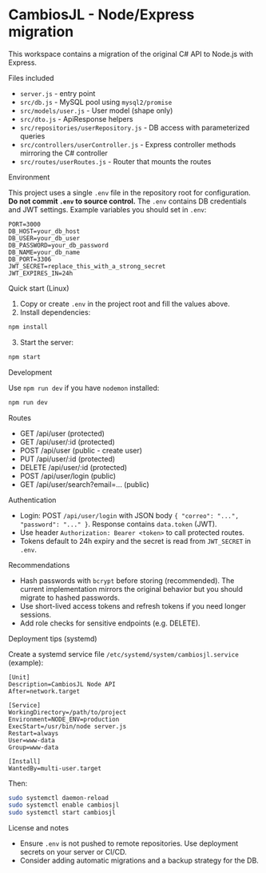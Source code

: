 # CambiosJL - Node/Express migration

This workspace contains a migration of the original C# API to Node.js with Express.

Files included
- `server.js` - entry point
- `src/db.js` - MySQL pool using `mysql2/promise`
- `src/models/user.js` - User model (shape only)
- `src/dto.js` - ApiResponse helpers
- `src/repositories/userRepository.js` - DB access with parameterized queries
- `src/controllers/userController.js` - Express controller methods mirroring the C# controller
- `src/routes/userRoutes.js` - Router that mounts the routes

Environment

This project uses a single `.env` file in the repository root for configuration. **Do not commit `.env` to source control.** The `.env` contains DB credentials and JWT settings. Example variables you should set in `.env`:

```
PORT=3000
DB_HOST=your_db_host
DB_USER=your_db_user
DB_PASSWORD=your_db_password
DB_NAME=your_db_name
DB_PORT=3306
JWT_SECRET=replace_this_with_a_strong_secret
JWT_EXPIRES_IN=24h
```

Quick start (Linux)

1. Copy or create `.env` in the project root and fill the values above.
2. Install dependencies:

```bash
npm install
```

3. Start the server:

```bash
npm start
```

Development

Use `npm run dev` if you have `nodemon` installed:

```bash
npm run dev
```

Routes

- GET /api/user (protected)
- GET /api/user/:id (protected)
- POST /api/user (public - create user)
- PUT /api/user/:id (protected)
- DELETE /api/user/:id (protected)
- POST /api/user/login (public)
- GET /api/user/search?email=... (public)

Authentication

- Login: POST `/api/user/login` with JSON body `{ "correo": "...", "password": "..." }`. Response contains `data.token` (JWT).
- Use header `Authorization: Bearer <token>` to call protected routes.
- Tokens default to 24h expiry and the secret is read from `JWT_SECRET` in `.env`.

Recommendations

- Hash passwords with `bcrypt` before storing (recommended). The current implementation mirrors the original behavior but you should migrate to hashed passwords.
- Use short-lived access tokens and refresh tokens if you need longer sessions.
- Add role checks for sensitive endpoints (e.g. DELETE).

Deployment tips (systemd)

Create a systemd service file `/etc/systemd/system/cambiosjl.service` (example):

```
[Unit]
Description=CambiosJL Node API
After=network.target

[Service]
WorkingDirectory=/path/to/project
Environment=NODE_ENV=production
ExecStart=/usr/bin/node server.js
Restart=always
User=www-data
Group=www-data

[Install]
WantedBy=multi-user.target
```

Then:

```bash
sudo systemctl daemon-reload
sudo systemctl enable cambiosjl
sudo systemctl start cambiosjl
```

License and notes

- Ensure `.env` is not pushed to remote repositories. Use deployment secrets on your server or CI/CD.
- Consider adding automatic migrations and a backup strategy for the DB.

